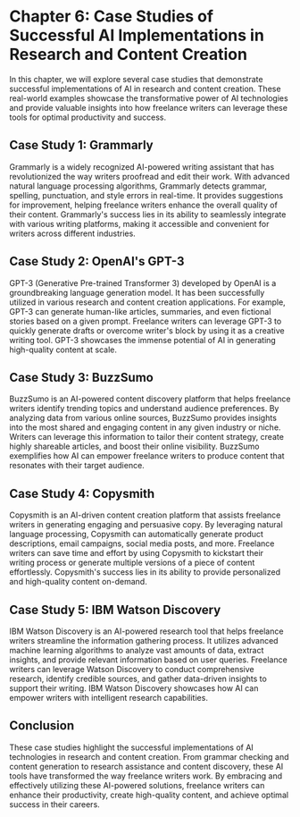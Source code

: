 Chapter 6: Case Studies of Successful AI Implementations in Research and Content Creation
=========================================================================================

In this chapter, we will explore several case studies that demonstrate successful implementations of AI in research and content creation. These real-world examples showcase the transformative power of AI technologies and provide valuable insights into how freelance writers can leverage these tools for optimal productivity and success.

Case Study 1: Grammarly
-----------------------

Grammarly is a widely recognized AI-powered writing assistant that has revolutionized the way writers proofread and edit their work. With advanced natural language processing algorithms, Grammarly detects grammar, spelling, punctuation, and style errors in real-time. It provides suggestions for improvement, helping freelance writers enhance the overall quality of their content. Grammarly's success lies in its ability to seamlessly integrate with various writing platforms, making it accessible and convenient for writers across different industries.

Case Study 2: OpenAI's GPT-3
----------------------------

GPT-3 (Generative Pre-trained Transformer 3) developed by OpenAI is a groundbreaking language generation model. It has been successfully utilized in various research and content creation applications. For example, GPT-3 can generate human-like articles, summaries, and even fictional stories based on a given prompt. Freelance writers can leverage GPT-3 to quickly generate drafts or overcome writer's block by using it as a creative writing tool. GPT-3 showcases the immense potential of AI in generating high-quality content at scale.

Case Study 3: BuzzSumo
----------------------

BuzzSumo is an AI-powered content discovery platform that helps freelance writers identify trending topics and understand audience preferences. By analyzing data from various online sources, BuzzSumo provides insights into the most shared and engaging content in any given industry or niche. Writers can leverage this information to tailor their content strategy, create highly shareable articles, and boost their online visibility. BuzzSumo exemplifies how AI can empower freelance writers to produce content that resonates with their target audience.

Case Study 4: Copysmith
-----------------------

Copysmith is an AI-driven content creation platform that assists freelance writers in generating engaging and persuasive copy. By leveraging natural language processing, Copysmith can automatically generate product descriptions, email campaigns, social media posts, and more. Freelance writers can save time and effort by using Copysmith to kickstart their writing process or generate multiple versions of a piece of content effortlessly. Copysmith's success lies in its ability to provide personalized and high-quality content on-demand.

Case Study 5: IBM Watson Discovery
----------------------------------

IBM Watson Discovery is an AI-powered research tool that helps freelance writers streamline the information gathering process. It utilizes advanced machine learning algorithms to analyze vast amounts of data, extract insights, and provide relevant information based on user queries. Freelance writers can leverage Watson Discovery to conduct comprehensive research, identify credible sources, and gather data-driven insights to support their writing. IBM Watson Discovery showcases how AI can empower writers with intelligent research capabilities.

Conclusion
----------

These case studies highlight the successful implementations of AI technologies in research and content creation. From grammar checking and content generation to research assistance and content discovery, these AI tools have transformed the way freelance writers work. By embracing and effectively utilizing these AI-powered solutions, freelance writers can enhance their productivity, create high-quality content, and achieve optimal success in their careers.
